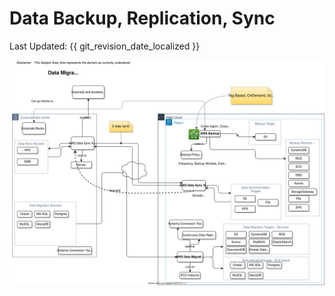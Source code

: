 # Data Backup, Replication, Sync
Last Updated: {{ git_revision_date_localized }}


![](../images/aws-data-sync-migration-backup.drawio..svg)
